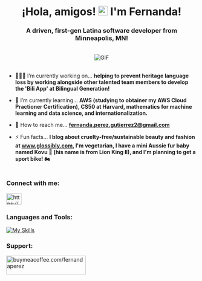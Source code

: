 <h1 align="center">¡Hola, amigos! <img src="https://raw.githubusercontent.com/Tarikul-Islam-Anik/Animated-Fluent-Emojis/master/Emojis/Hand%20gestures/Waving%20Hand%20Medium-Light%20Skin%20Tone.png" alt="Waving Hand Medium-Light Skin Tone" width="25" height="25" /> I'm Fernanda!</h1>
<h3 align="center">A driven, first-gen Latina software developer from Minneapolis, MN!</h3><br>

<div align="center">
  <img src="https://media0.giphy.com/media/v1.Y2lkPTc5MGI3NjExcXFib3Njc2c1NWNyMnZ2NjhkdjdyaDhsanIxMjF0c3Flb3R2a3U2cyZlcD12MV9pbnRlcm5hbF9naWZfYnlfaWQmY3Q9Zw/xUCzisVC4gtXUVYeop/giphy.gif" alt="GIF">
</div><br>

- 👩🏻‍💻 I’m currently working on... **helping to prevent heritage language loss by working alongside other talented team members to develop the 'Bili App' at Bilingual Generation!**

- 🌱 I’m currently learning... **AWS (studying to obtainer my AWS Cloud Practioner Certification), CS50 at Harvard, mathematics for machine learning and data science, and internationalization.**

- 📧 How to reach me... **fernanda.perez.gutierrez2@gmail.com**

- ⚡ Fun facts... **I blog about cruelty-free/sustainable beauty and fashion at www.glossibly.com, I'm vegetarian, I have a mini Aussie fur baby named Kovu 🐶 (his name is from Lion King II), and I'm planning to get a sport bike! 🏍**<br><br/>

<h3 align="left">Connect with me:</h3>
<p align="left">
<a href="https://linkedin.com/in/https://www.linkedin.com/in/fernanda-perez-gutierrez/" target="blank"><img align="center" src="https://raw.githubusercontent.com/rahuldkjain/github-profile-readme-generator/master/src/images/icons/Social/linked-in-alt.svg" alt="https://www.linkedin.com/in/fernanda-perez-gutierrez/" height="30" width="40" /></a>
</p>

<h3 align="left">Languages and Tools:</h3>
<p align="left"> <a href="https://aws.amazon.com" target="_blank" rel="noreferrer"> 
  
[![My Skills](https://skillicons.dev/icons?i=aws,anaconda,babel,bash,bootstrap,c,css,cypress,discord,figma,firebase,flask,git,github,gmail,html,jest,jquery,js,linux,mongodb,nodejs,notion,npm,php,postgres,py,react,sass,selenium,ts,ubuntu,vercel,vite,vitest,vscode,webpack,wordpress,yarn)](https://skillicons.dev)
  
</a> </p>
<h3 align="left">Support:</h3>
<p><a href="https://www.buymeacoffee.com/buymeacoffee.com/fernandaperez"> <img align="left" src="https://cdn.buymeacoffee.com/buttons/v2/default-yellow.png" height="50" width="210" alt="buymeacoffee.com/fernandaperez" /></a></p><br><br>

